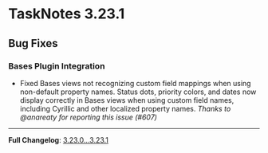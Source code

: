 # TaskNotes 3.23.1

## Bug Fixes

### Bases Plugin Integration

- Fixed Bases views not recognizing custom field mappings when using non-default property names. Status dots, priority colors, and dates now display correctly in Bases views when using custom field names, including Cyrillic and other localized property names. *Thanks to @anareaty for reporting this issue (#607)*

---

**Full Changelog**: [3.23.0...3.23.1](https://github.com/callumalpass/tasknotes/compare/3.23.0...3.23.1)